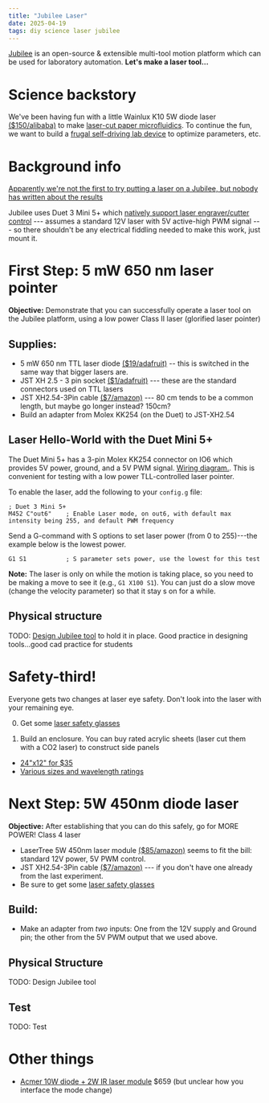 ```yaml
---
title: "Jubilee Laser"
date: 2025-04-19
tags: diy science laser jubilee
---
```


[Jubilee](https://science-jubilee.readthedocs.io/en/latest/) is an open-source & extensible multi-tool motion platform which can be used for laboratory automation. **Let's make a laser tool...**

# Science backstory

We've been having fun with a little Wainlux K10 5W diode laser [($150/alibaba)](https://www.alibaba.com/product-detail/Wainlux-K10-Portable-Mini-Enclosed-Laser_1601174792998.html) to make [laser-cut paper microfluidics](https://macdonald-lab.ca/Mahmud-MacDonald-Microscale_features_in_paper-2016.pdf).  To continue the fun, we want to build a [frugal self-driving lab device](https://pubs.rsc.org/en/content/articlelanding/2024/dd/d3dd00223c) to optimize parameters, etc.

# Background info

[Apparently we're not the first to try putting a laser on a Jubilee, but nobody has written about the results](https://jubilee3d.com/index.php?title=Laser_Tool)

Jubilee uses Duet 3 Mini 5+ which [natively support laser engraver/cutter control](https://docs.duet3d.com/User_manual/Machine_configuration/Configuration_laser) --- assumes a standard 12V laser with 5V active-high PWM signal --- so there shouldn't be any electrical fiddling needed to make this work, just mount it. 

# First Step: 5 mW 650 nm laser pointer

**Objective:** Demonstrate that you can successfully operate a laser tool on the Jubilee platform, using a low power Class II laser (glorified laser pointer)

## Supplies:
- 5 mW 650 nm  TTL laser diode [($19/adafruit)](https://www.adafruit.com/product/1056) -- this is switched in the same way that bigger lasers are. 
- JST XH 2.5 - 3 pin socket [($1/adafruit)](https://www.adafruit.com/product/4873) --- these are the standard connectors used on TTL lasers
- JST XH2.54-3Pin cable [($7/amazon)](https://amzn.to/42Q9Wmi) --- 80 cm tends to be a common length, but maybe go longer instead? 150cm?
- Build an adapter from Molex KK254 (on the Duet) to JST-XH2.54 


## Laser Hello-World with the Duet Mini 5+

The Duet Mini 5+ has a 3-pin Molex KK254 connector on IO6 which provides 5V power, ground, and a 5V PWM signal. [Wiring diagram.](https://docs.duet3d.com/duet_boards/duet_3_mini_5_plus/duet3_mini5+_v1.03_d1.0_wiring.png).  This is convenient for testing with a low power TLL-controlled laser pointer.

To enable the laser, add the following to your `config.g` file:

```
; Duet 3 Mini 5+
M452 C"out6"    ; Enable Laser mode, on out6, with default max intensity being 255, and default PWM frequency
```

Send a G-command with S options to set laser power (from 0 to 255)---the example below is the lowest power.
```
G1 S1           ; S parameter sets power, use the lowest for this test
```

**Note:** The laser is only on while the motion is taking place, so you need to be making a move to see it (e.g., `G1 X100 S1`).  You can just do a slow move (change the velocity parameter) so that it stay s on for a while. 

## Physical structure

TODO: [Design Jubilee tool](https://science-jubilee.readthedocs.io/en/latest/building/designing_custom_tools.html) to hold it in place.  Good practice in designing tools...good cad practice for students


# Safety-third! 

Everyone gets two changes at laser eye safety.  Don't look into the laser with your remaining eye.

0. Get some [laser safety glasses](https://www.edmundoptics.com/f/laser-safety-eyewear/39552/) 

1. Build an enclosure.  You can buy rated acrylic sheets (laser cut them with a CO2 laser) to construct side panels
- [24"x12" for $35](https://jtechphotonics.com/?product=12x24_laser_safety_sheilding)
- [Various sizes and wavelength ratings](https://lasersafetyindustries.com/collections/windows)

# Next Step: 5W 450nm diode laser

**Objective:** After establishing that you can do this safely, go for MORE POWER! Class 4 laser 

- LaserTree 5W 450nm laser module [($85/amazon)](https://amzn.to/4isFELd) seems to fit the bill: standard 12V power, 5V PWM control.
- JST XH2.54-3Pin cable [($7/amazon)](https://amzn.to/42Q9Wmi) --- if you don't have one already from the last experiment.
- Be sure to get some [laser safety glasses](https://www.edmundoptics.com/f/laser-safety-eyewear/39552/) 

## Build:

- Make an adapter from *two* inputs:  One from the 12V supply and Ground pin; the other from the 5V PWM output that we used above.

## Physical Structure

TODO: Design Jubilee tool

## Test

TODO: Test

# Other things

- [Acmer 10W diode + 2W IR laser module](https://acmerlaser.com/products/10w-diode-2w-ir-dual-laser-module-kit) $659 (but unclear how you interface the mode change)